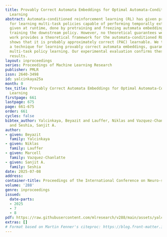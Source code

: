 ```yaml
---
title: Provably Correct Automata Embeddings for Optimal Automata-Conditioned Reinforcement
  Learning
abstract: Automata-conditioned reinforcement learning (RL) has given promising results
  for learning multi-task policies capable of performing temporally extended objectives
  given at runtime, done by pretraining and freezing automata embeddings prior to
  training the downstream policy. However, no theoretical guarantees were given. This
  work provides a theoretical framework for the automata-conditioned RL problem and
  shows that it is probably approximately correct (PAC) learnable. We then present
  a technique for learning provably correct automata embeddings, guaranteeing optimal
  multi-task policy learning. Our experimental evaluation confirms these theoretical
  results.
layout: inproceedings
series: Proceedings of Machine Learning Research
publisher: PMLR
issn: 2640-3498
id: yalcinkaya25a
month: 0
tex_title: Provably Correct Automata Embeddings for Optimal Automata-Conditioned Reinforcement
  Learning
firstpage: 661
lastpage: 675
page: 661-675
order: 661
cycles: false
bibtex_author: Yalcinkaya, Beyazit and Lauffer, Niklas and Vazquez-Chanlatte, Marcell
  and Seshia, Sanjit A.
author:
- given: Beyazit
  family: Yalcinkaya
- given: Niklas
  family: Lauffer
- given: Marcell
  family: Vazquez-Chanlatte
- given: Sanjit A.
  family: Seshia
date: 2025-07-08
address:
container-title: Proceedings of the International Conference on Neuro-symbolic Systems
volume: '288'
genre: inproceedings
issued:
  date-parts:
  - 2025
  - 7
  - 8
pdf: https://raw.githubusercontent.com/mlresearch/v288/main/assets/yalcinkaya25a/yalcinkaya25a.pdf
extras: []
# Format based on Martin Fenner's citeproc: https://blog.front-matter.io/posts/citeproc-yaml-for-bibliographies/
---
```

